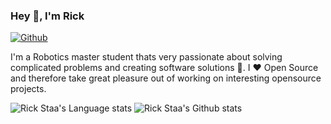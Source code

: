### Hey 👋, I'm Rick

[![Github](https://img.shields.io/github/followers/rickstaa?label=Follow&style=social)](https://github.com/rickstaa)

I'm a Robotics master student thats very passionate about solving complicated problems and creating software solutions :robot:. I :heart: Open Source and therefore take great pleasure out of working on interesting opensource projects.

![Rick Staa's Language stats](https://github-readme-stats-git-develop-master-rickstaa.vercel.app/api/top-langs/?username=rickstaa&layout=compact&langs_count=10&hide_border=1&role=OWNER,COLLABORATOR)
![Rick Staa's Github stats](https://github-readme-stats-git-develop-master-rickstaa.vercel.app/api?username=rickstaa&show_icons=true&count_private=true&line_height=28&hide_border=1&include_all_commits=true&card_width=450&role=OWNER,COLLABORATOR)
